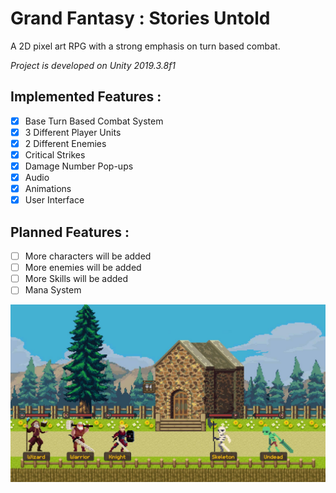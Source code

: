# Grand Fantasy : Stories Untold
A 2D pixel art RPG with a strong emphasis on turn based combat.

*Project is developed on Unity 2019.3.8f1* 

## **Implemented Features :** 
- [x] Base Turn Based Combat System 
- [x] 3 Different Player Units
- [x] 2 Different Enemies
- [x] Critical Strikes
- [x] Damage Number Pop-ups
- [x] Audio
- [x] Animations
- [x] User Interface

## **Planned Features :**
- [ ] More characters will be added
- [ ] More enemies will be added
- [ ] More Skills will be added
- [ ] Mana System 

[![Grand Fantasy : Stories Untold](https://github.com/Solideizer/Grand-Fantasy---Stories-Untold/blob/master/Screenshots/image_0001.jpg)](https://www.youtube.com/watch?v=a6fEhdbtpB4)

